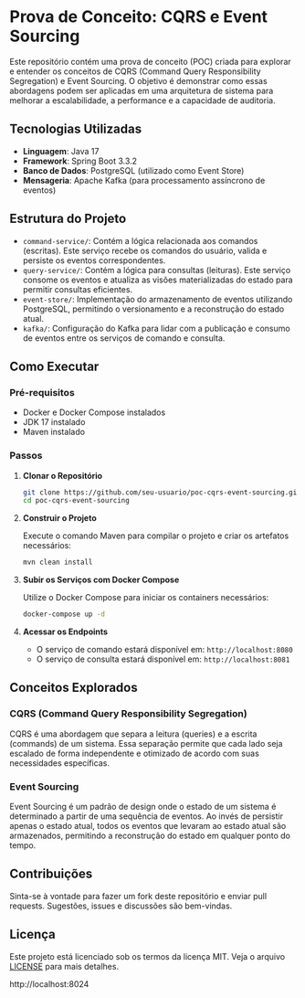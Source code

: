# Prova de Conceito: CQRS e Event Sourcing

Este repositório contém uma prova de conceito (POC) criada para explorar e entender os conceitos de CQRS (Command Query Responsibility Segregation) e Event Sourcing. O objetivo é demonstrar como essas abordagens podem ser aplicadas em uma arquitetura de sistema para melhorar a escalabilidade, a performance e a capacidade de auditoria.

## Tecnologias Utilizadas

- **Linguagem**: Java 17
- **Framework**: Spring Boot 3.3.2
- **Banco de Dados**: PostgreSQL (utilizado como Event Store)
- **Mensageria**: Apache Kafka (para processamento assíncrono de eventos)

## Estrutura do Projeto

- `command-service/`: Contém a lógica relacionada aos comandos (escritas). Este serviço recebe os comandos do usuário, valida e persiste os eventos correspondentes.
- `query-service/`: Contém a lógica para consultas (leituras). Este serviço consome os eventos e atualiza as visões materializadas do estado para permitir consultas eficientes.
- `event-store/`: Implementação do armazenamento de eventos utilizando PostgreSQL, permitindo o versionamento e a reconstrução do estado atual.
- `kafka/`: Configuração do Kafka para lidar com a publicação e consumo de eventos entre os serviços de comando e consulta.

## Como Executar

### Pré-requisitos

- Docker e Docker Compose instalados
- JDK 17 instalado
- Maven instalado

### Passos

1. **Clonar o Repositório**

    ```bash
    git clone https://github.com/seu-usuario/poc-cqrs-event-sourcing.git
    cd poc-cqrs-event-sourcing
    ```

2. **Construir o Projeto**

   Execute o comando Maven para compilar o projeto e criar os artefatos necessários:

    ```bash
    mvn clean install
    ```

3. **Subir os Serviços com Docker Compose**

   Utilize o Docker Compose para iniciar os containers necessários:

    ```bash
    docker-compose up -d
    ```

4. **Acessar os Endpoints**

    - O serviço de comando estará disponível em: `http://localhost:8080`
    - O serviço de consulta estará disponível em: `http://localhost:8081`

## Conceitos Explorados

### CQRS (Command Query Responsibility Segregation)

CQRS é uma abordagem que separa a leitura (queries) e a escrita (commands) de um sistema. Essa separação permite que cada lado seja escalado de forma independente e otimizado de acordo com suas necessidades específicas.

### Event Sourcing

Event Sourcing é um padrão de design onde o estado de um sistema é determinado a partir de uma sequência de eventos. Ao invés de persistir apenas o estado atual, todos os eventos que levaram ao estado atual são armazenados, permitindo a reconstrução do estado em qualquer ponto do tempo.

## Contribuições

Sinta-se à vontade para fazer um fork deste repositório e enviar pull requests. Sugestões, issues e discussões são bem-vindas.

## Licença

Este projeto está licenciado sob os termos da licença MIT. Veja o arquivo [LICENSE](LICENSE) para mais detalhes.



http://localhost:8024